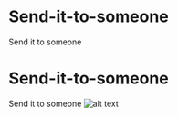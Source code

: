 # Send-it-to-someone
Send it to someone
# Send-it-to-someone
Send it to someone
![alt text]([http://url/to/img.png](https://github.com/fluorek/Send-it-to-someone/blob/master/F8pX3bGbMAAWIRa.jpg)https://github.com/fluorek/Send-it-to-someone/blob/master/F8pX3bGbMAAWIRa.jpg)
